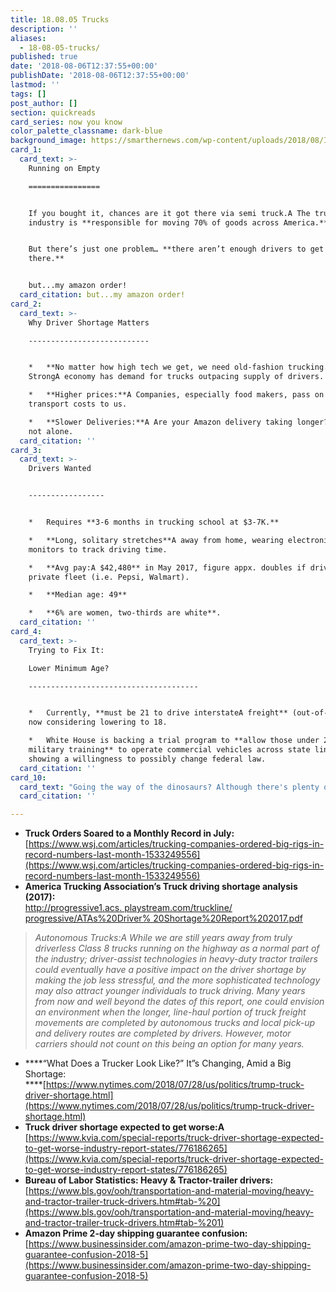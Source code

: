 ```yaml
---
title: 18.08.05 Trucks
description: ''
aliases:
  - 18-08-05-trucks/
published: true
date: '2018-08-06T12:37:55+00:00'
publishDate: '2018-08-06T12:37:55+00:00'
lastmod: ''
tags: []
post_author: []
section: quickreads
card_series: now you know
color_palette_classname: dark-blue
background_image: https://smarthernews.com/wp-content/uploads/2018/08/IMG_3379.jpg
card_1:
  card_text: >-
    Running on Empty

    ================


    If you bought it, chances are it got there via semi truck.A The trucking
    industry is **responsible for moving 70% of goods across America.**


    But there’s just one problem… **there aren’t enough drivers to get it
    there.**


    but...my amazon order!
  card_citation: but...my amazon order!
card_2:
  card_text: >-
    Why Driver Shortage Matters

    ---------------------------


    *   **No matter how high tech we get, we need old-fashion trucking.**
    StrongA economy has demand for trucks outpacing supply of drivers.

    *   **Higher prices:**A Companies, especially food makers, pass on higher
    transport costs to us.

    *   **Slower Deliveries:**A Are your Amazon delivery taking longer? You’re
    not alone.
  card_citation: ''
card_3:
  card_text: >-
    Drivers Wanted  


    -----------------


    *   Requires **3-6 months in trucking school at $3-7K.**

    *   **Long, solitary stretches**A away from home, wearing electronic
    monitors to track driving time.

    *   **Avg pay:A $42,480** in May 2017, figure appx. doubles if driving for
    private fleet (i.e. Pepsi, Walmart).

    *   **Median age: 49**

    *   **6% are women, two-thirds are white**.
  card_citation: ''
card_4:
  card_text: >-
    Trying to Fix It:  

    Lower Minimum Age?

    --------------------------------------


    *   Currently, **must be 21 to drive interstateA freight** (out-of-state);
    now considering lowering to 18.

    *   White House is backing a trial program to **allow those under 21 with
    military training** to operate commercial vehicles across state lines,
    showing a willingness to possibly change federal law.
  card_citation: ''
card_10:
  card_text: "Going the way of the dinosaurs? Although there's plenty of hype around autonomous trucks wiping out the need for drivers, trucking executives say that day is still too far off to solve today’s problem.\n\n[view sources](https://smarthernews.com/18-08-05-trucks/)"
  card_citation: ''

---
```

*   **Truck Orders Soared to a Monthly Record in July:**  
    [https://www.wsj.com/articles/trucking-companies-ordered-big-rigs-in-record-numbers-last-month-1533249556](https://www.wsj.com/articles/trucking-companies-ordered-big-rigs-in-record-numbers-last-month-1533249556)
*   **America Trucking Association’s Truck driving shortage analysis (2017):**  
    [http://progressive1.acs. playstream.com/truckline/ progressive/ATAs%20Driver% 20Shortage%20Report%202017.pdf](http://progressive1.acs.)

> _Autonomous Trucks:A While we are still years away from truly driverless Class 8 trucks running on the highway as a normal part of the industry; driver-assist technologies in heavy-duty tractor trailers could eventually have a positive impact on the driver shortage by making the job less stressful, and the more sophisticated technology may also attract younger individuals to truck driving. Many years from now and well beyond the dates of this report, one could envision an environment when the longer, line-haul portion of truck freight movements are completed by autonomous trucks and local pick-up and delivery routes are completed by drivers. However, motor carriers should not count on this being an option for many years._

*   ****“What Does a Trucker Look Like?” It”s Changing, Amid a Big Shortage:  
    ****[https://www.nytimes.com/2018/07/28/us/politics/trump-truck-driver-shortage.html](https://www.nytimes.com/2018/07/28/us/politics/trump-truck-driver-shortage.html)
*   **Truck driver shortage expected to get worse:A**  
    [https://www.kvia.com/special-reports/truck-driver-shortage-expected-to-get-worse-industry-report-states/776186265](https://www.kvia.com/special-reports/truck-driver-shortage-expected-to-get-worse-industry-report-states/776186265)
*   **Bureau of Labor Statistics: Heavy & Tractor-trailer drivers:**  
    [https://www.bls.gov/ooh/transportation-and-material-moving/heavy-and-tractor-trailer-truck-drivers.htm#tab-%20](https://www.bls.gov/ooh/transportation-and-material-moving/heavy-and-tractor-trailer-truck-drivers.htm#tab-%201)
*   **Amazon Prime 2-day shipping guarantee confusion:**  
    [https://www.businessinsider.com/amazon-prime-two-day-shipping-guarantee-confusion-2018-5](https://www.businessinsider.com/amazon-prime-two-day-shipping-guarantee-confusion-2018-5)